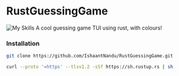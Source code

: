 # RustGuessingGame
![My Skills](https://skillicons.dev/icons?i=rust&theme=dark)
A cool guessing game TUI using rust, with colours!

### Installation
```bash 
git clone https://github.com/IshaantNandu/RustGuessingGame.git
```
```bash
curl --proto '=https' --tlsv1.2 -sSf https://sh.rustup.rs | sh
```
